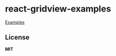 # react-gridview-examples

[Examples][]  


## License

**MIT**

[Examples]: http://ogaya.github.io/react-gridview-examples/dist/index.html#basic-example
